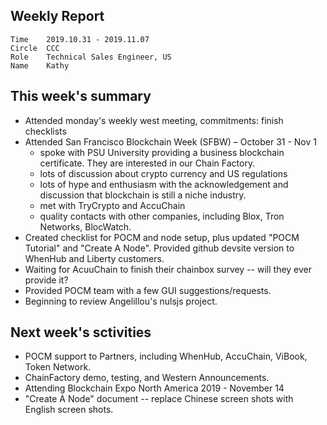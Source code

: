 ## Weekly Report
```
Time	2019.10.31 - 2019.11.07
Circle	CCC
Role	Technical Sales Engineer, US
Name	Kathy
```
## This week's summary 
- Attended monday's weekly west meeting, commitments: finish checklists
- Attended San Francisco Blockchain Week (SFBW) – October 31 - Nov 1 
  - spoke with PSU University providing a business blockchain certificate.  They are interested in our Chain Factory.
  - lots of discussion about crypto currency and US regulations
  - lots of hype and enthusiasm with the acknowledgement and discussion that blockchain is still a niche industry.
  - met with TryCrypto and AccuChain
  - quality contacts with other companies, including Blox, Tron Networks, BlocWatch.
- Created checklist for POCM and node setup, plus updated "POCM Tutorial" and "Create A Node". Provided github devsite version to WhenHub and Liberty customers. 
- Waiting for AcuuChain to finish their chainbox survey -- will they ever provide it?
- Provided POCM team with a few  GUI suggestions/requests.
- Beginning to review Angelillou's nulsjs project.


## Next week's sctivities
- POCM support to Partners, including WhenHub, AccuChain, ViBook, Token Network.  
- ChainFactory demo, testing, and Western Announcements.  
- Attending Blockchain Expo North America 2019 - November 14
- "Create A Node" document -- replace Chinese screen shots with English screen shots.


